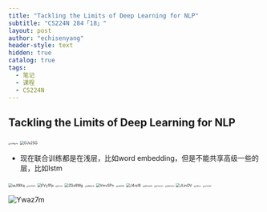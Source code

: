 ```yaml
---
title: "Tackling the Limits of Deep Learning for NLP"
subtitle: "CS224N 284「18」"
layout: post
author: "echisenyang"
header-style: text
hidden: true
catalog: true
tags:
  - 笔记
  - 课程
  - CS224N
---
```




## Tackling the Limits of Deep Learning for NLP

<img src="https://gitee.com/echisenyang/GiteeForUpicUse/raw/master/uPic/m5MgAn.png" alt="m5MgAn" style="zoom:25%;" />

<img src="https://gitee.com/echisenyang/GiteeForUpicUse/raw/master/uPic/OJx2SG.png" alt="OJx2SG" style="zoom: 50%;" />

- 现在联合训练都是在浅层，比如word embedding，但是不能共享高级一些的层，比如lstm

<img src="https://gitee.com/echisenyang/GiteeForUpicUse/raw/master/uPic/wJI9Xq.png" alt="wJI9Xq" style="zoom: 50%;" />

<img src="https://gitee.com/echisenyang/GiteeForUpicUse/raw/master/uPic/XCZ060.png" alt="XCZ060" style="zoom:25%;" />

<img src="https://gitee.com/echisenyang/GiteeForUpicUse/raw/master/uPic/FVy1Pp.png" alt="FVy1Pp" style="zoom: 50%;" />

<img src="https://gitee.com/echisenyang/GiteeForUpicUse/raw/master/uPic/KLoIiz.png" alt="KLoIiz" style="zoom:25%;" />

<img src="https://gitee.com/echisenyang/GiteeForUpicUse/raw/master/uPic/ZGz6Wg.png" alt="ZGz6Wg" style="zoom: 50%;" />

<img src="https://gitee.com/echisenyang/GiteeForUpicUse/raw/master/uPic/dMRzH9.png" alt="dMRzH9" style="zoom:25%;" />

<img src="https://gitee.com/echisenyang/GiteeForUpicUse/raw/master/uPic/VmvSPn.png" alt="VmvSPn" style="zoom: 50%;" />

<img src="https://gitee.com/echisenyang/GiteeForUpicUse/raw/master/uPic/iQ6ZR6.png" alt="iQ6ZR6" style="zoom:25%;" />

<img src="https://gitee.com/echisenyang/GiteeForUpicUse/raw/master/uPic/J4rzI8.png" alt="J4rzI8" style="zoom:50%;" />

<img src="https://gitee.com/echisenyang/GiteeForUpicUse/raw/master/uPic/MAGaAN.png" alt="MAGaAN" style="zoom:25%;" />

<img src="https://gitee.com/echisenyang/GiteeForUpicUse/raw/master/uPic/bYwhmx.png" alt="bYwhmx" style="zoom:25%;" />

<img src="https://gitee.com/echisenyang/GiteeForUpicUse/raw/master/uPic/Md0aTd.png" alt="Md0aTd" style="zoom:25%;" />

<img src="https://gitee.com/echisenyang/GiteeForUpicUse/raw/master/uPic/JLinOV.png" alt="JLinOV" style="zoom:50%;" />

<img src="https://gitee.com/echisenyang/GiteeForUpicUse/raw/master/uPic/x8flca.png" alt="x8flca" style="zoom:25%;" />

<img src="https://gitee.com/echisenyang/GiteeForUpicUse/raw/master/uPic/oAzZkF.png" alt="oAzZkF" style="zoom:25%;" />

![Ywaz7m](https://gitee.com/echisenyang/GiteeForUpicUse/raw/master/uPic/Ywaz7m.png)

